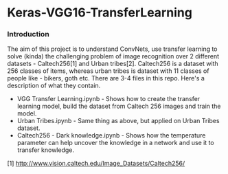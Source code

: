 # Keras-VGG16-TransferLearning

### Introduction
The aim of this project is to understand ConvNets, use transfer learning to solve (kinda) the challenging problem of image recognition over 2 different datasets - Caltech256[1] and Urban tribes[2]. Caltech256 is a dataset with 256 classes of items, whereas urban tribes is dataset with 11 classes of people like - bikers, goth etc. There are 3-4 files in this repo. Here's a description of what they contain.

* VGG Transfer Learning.ipynb - Shows how to create the transfer learning model, build the dataset from Caltech 256 images and train the model.
* Urban Tribes.ipynb - Same thing as above, but applied on Urban Tribes dataset.
* Caltech256 - Dark knowledge.ipynb - Shows how the temperature parameter can help uncover the knowledge in a network and use it to transfer knowledge.

[1] http://www.vision.caltech.edu/Image_Datasets/Caltech256/
